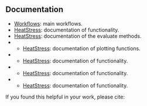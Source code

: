 ## Documentation

- [Workflows](HeatStress/main.md): main workflows.
- [HeatStress](HeatStress/data.md): documentation of functionality.
- [HeatStress](HeatStress/evaluate.md): documentation of the evaluate methods.
- - [HeatStress](HeatStress/plotter.md): documentation of plotting functions.
- - [HeatStress](HeatStress/predict.md): documentation of functionality.
- - [HeatStress](HeatStress/train.md): documentation of functionality.
- - [HeatStress](HeatStress/utils.md): documentation of functionality.
  
If you found this helpful in your work, please cite:




